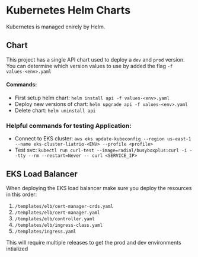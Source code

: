 # Kubernetes Helm Charts

Kubernetes is managed enirely by Helm.

## Chart

This project has a single API chart used to deploy a `dev` and `prod` version. You can determine which version values to use by added the flag `-f values-<env>.yaml`

#### Commands:

- First setup helm chart: `helm install api -f values-<env>.yaml`
- Deploy new versions of chart: `helm upgrade api -f values-<env>.yaml`
- Delete chart: `helm uninstall api`

### Helpful commands for testing Application:

- Connect to EKS cluster: `aws eks update-kubeconfig --region us-east-1 --name eks-cluster-liatrio-<ENV> --profile <profile>`
- Test svc: `kubectl run curl-test --image=radial/busyboxplus:curl -i --tty --rm --restart=Never -- curl <SERVICE_IP>`

## EKS Load Balancer

When deploying the EKS load balancer make sure you deploy the resources in this order:

1. `/templates/elb/cert-manager-crds.yaml`
2. `/templates/elb/cert-manager.yaml`
3. `/templates/elb/controller.yaml`
4. `/templates/elb/ingress-class.yaml`
5. `/templates/ingress.yaml`

This will require multiple releases to get the prod and dev environments intialized
